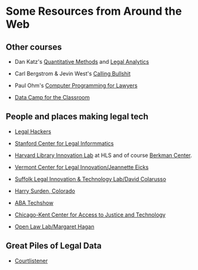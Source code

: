# Some Resources from Around the Web


## Other courses

- Dan Katz's [Quantitative Methods](http://www.quantitativemethodsclass.com/) and [Legal Analytics](http://www.legalanalyticscourse.com/)

- Carl Bergstrom & Jevin West's [Calling Bullshit](http://callingbullshit.org/)

- Paul Ohm's [Computer Programming for Lawyers](https://cp4l.org/) 

- [Data Camp for the Classroom](https://www.datacamp.com/groups/education)


## People and places making legal tech 

- [Legal Hackers](https://legalhackers.org/)

- [Stanford Center for Legal Informmatics](https://law.stanford.edu/codex-the-stanford-center-for-legal-informatics/)

- [Harvard Library Innovation Lab](https://lil.law.harvard.edu/) at HLS and of course [Berkman Center](https://cyber.harvard.edu/).

- [Vermont Center for Legal Innovation/Jeannette Eicks](https://www.vermontlaw.edu/academics/centers-and-programs/center-for-legal-innovation)

- [Suffolk Legal Innovation & Technology Lab/David Colarusso](http://suffolklitlab.org/)

- [Harry Surden, Colorado](http://www.harrysurden.com/wordpress/)

- [ABA Techshow](http://www.techshow.com/)

- [Chicago-Kent Center for Access to Justice and Technology](https://www.kentlaw.iit.edu/institutes-centers/center-for-access-to-justice-and-technology)

- [Open Law Lab/Margaret Hagan](http://www.openlawlab.com/)

## Great Piles of Legal Data

- [Courtlistener](https://www.courtlistener.com/)
